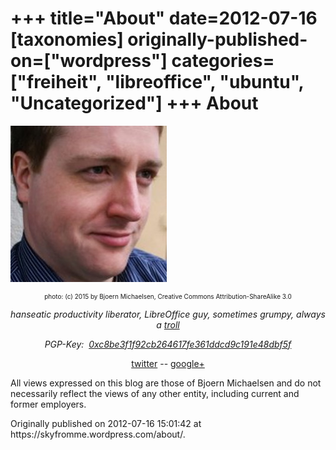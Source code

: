 +++
title="About"
date=2012-07-16
[taxonomies]
originally-published-on=["wordpress"]
categories=["freiheit", "libreoffice", "ubuntu", "Uncategorized"]
+++
About
=====

<em><img class="aligncenter wp-image-318" src="/static/img/wp/2012/07/photo.jpg" alt="photo" width="250" height="250" /></em>
<p style="text-align:center;font-size:x-small;">photo: (c) 2015 by Bjoern Michaelsen, Creative Commons Attribution-ShareAlike 3.0</p>
<p style="text-align:center;"><em>hanseatic productivity liberator, LibreOffice guy, sometimes grumpy, always a <a href="https://www.youtube.com/watch?v=jOhWZOn_IWY">troll</a></em></p>
<p style="text-align:center;"><em>PGP-Key:  <a href="http://keyserver.ubuntu.com:11371/pks/lookup?search=0xC8BE3F1F92CB264617FE361DDCD9C191E48DBF5F&amp;op=index">0xc8be3f1f92cb264617fe361ddcd9c191e48dbf5f</a></em></p>
<p style="text-align:center;"><a href="https://twitter.com/Sweet5hark">twitter</a> -- <a href="https://plus.google.com/101094190333184858950/posts">google+</a></p>
<p style="text-align:left;">All views expressed on this blog are those of Bjoern Michaelsen and do not necessarily reflect the views of any other entity, including current and former employers.</p>
Originally published on 2012-07-16 15:01:42 at https://skyfromme.wordpress.com/about/.
